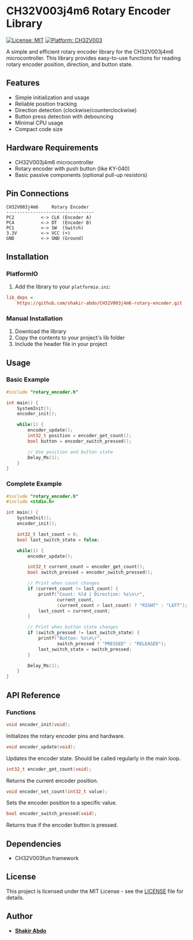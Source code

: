 # CH32V003j4m6 Rotary Encoder Library

[![License: MIT](https://img.shields.io/badge/License-MIT-yellow.svg)](https://opensource.org/licenses/MIT)
[![Platform: CH32V003](https://img.shields.io/badge/Platform-CH32V003-blue.svg)](http://www.wch-ic.com/products/CH32V003.html)

A simple and efficient rotary encoder library for the CH32V003j4m6 microcontroller. This library provides easy-to-use functions for reading rotary encoder position, direction, and button state.

## Features

- Simple initialization and usage
- Reliable position tracking
- Direction detection (clockwise/counterclockwise)
- Button press detection with debouncing
- Minimal CPU usage
- Compact code size

## Hardware Requirements

- CH32V003j4m6 microcontroller
- Rotary encoder with push button (like KY-040)
- Basic passive components (optional pull-up resistors)

## Pin Connections

```
CH32V003j4m6     Rotary Encoder
---------------------------------
PC2          <-> CLK (Encoder A)
PC4          <-> DT  (Encoder B)
PC1          <-> SW  (Switch)
3.3V         <-> VCC (+)
GND          <-> GND (Ground)
```

## Installation

### PlatformIO

1. Add the library to your `platformio.ini`:
```ini
lib_deps =
    https://github.com/shakir-abdo/CH32V003j4m6-rotary-encoder.git
```

### Manual Installation

1. Download the library
2. Copy the contents to your project's lib folder
3. Include the header file in your project

## Usage

### Basic Example

```c
#include "rotary_encoder.h"

int main() {
    SystemInit();
    encoder_init();

    while(1) {
        encoder_update();
        int32_t position = encoder_get_count();
        bool button = encoder_switch_pressed();

        // Use position and button state
        Delay_Ms(1);
    }
}
```

### Complete Example

```c
#include "rotary_encoder.h"
#include <stdio.h>

int main() {
    SystemInit();
    encoder_init();

    int32_t last_count = 0;
    bool last_switch_state = false;

    while(1) {
        encoder_update();

        int32_t current_count = encoder_get_count();
        bool switch_pressed = encoder_switch_pressed();

        // Print when count changes
        if (current_count != last_count) {
            printf("Count: %ld | Direction: %s\n\r",
                   current_count,
                   (current_count > last_count) ? "RIGHT" : "LEFT");
            last_count = current_count;
        }

        // Print when button state changes
        if (switch_pressed != last_switch_state) {
            printf("Button: %s\n\r",
                   switch_pressed ? "PRESSED" : "RELEASED");
            last_switch_state = switch_pressed;
        }

        Delay_Ms(1);
    }
}
```

## API Reference

### Functions

```c
void encoder_init(void);
```
Initializes the rotary encoder pins and hardware.

```c
void encoder_update(void);
```
Updates the encoder state. Should be called regularly in the main loop.

```c
int32_t encoder_get_count(void);
```
Returns the current encoder position.

```c
void encoder_set_count(int32_t value);
```
Sets the encoder position to a specific value.

```c
bool encoder_switch_pressed(void);
```
Returns true if the encoder button is pressed.

## Dependencies

- CH32V003fun framework

## License

This project is licensed under the MIT License - see the [LICENSE](LICENSE) file for details.

## Author

- [**Shakir Abdo**](https://github.com/shakir-abdo)
